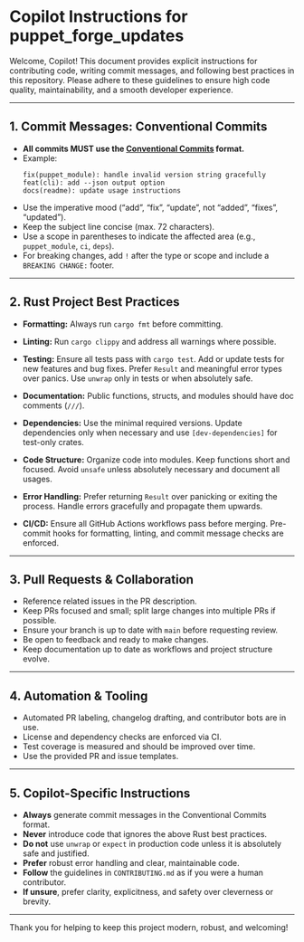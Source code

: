 # Copilot Instructions for puppet_forge_updates

Welcome, Copilot!
This document provides explicit instructions for contributing code, writing commit messages, and following best practices in this repository. Please adhere to these guidelines to ensure high code quality, maintainability, and a smooth developer experience.

---

## 1. Commit Messages: Conventional Commits

- **All commits MUST use the [Conventional Commits](https://www.conventionalcommits.org/en/v1.0.0/) format.**
- Example:
  ```
  fix(puppet_module): handle invalid version string gracefully
  feat(cli): add --json output option
  docs(readme): update usage instructions
  ```
- Use the imperative mood (“add”, “fix”, “update”, not “added”, “fixes”, “updated”).
- Keep the subject line concise (max. 72 characters).
- Use a scope in parentheses to indicate the affected area (e.g., `puppet_module`, `ci`, `deps`).
- For breaking changes, add `!` after the type or scope and include a `BREAKING CHANGE:` footer.

---

## 2. Rust Project Best Practices

- **Formatting:**
  Always run `cargo fmt` before committing.

- **Linting:**
  Run `cargo clippy` and address all warnings where possible.

- **Testing:**
  Ensure all tests pass with `cargo test`.
  Add or update tests for new features and bug fixes.
  Prefer `Result` and meaningful error types over panics.
  Use `unwrap` only in tests or when absolutely safe.

- **Documentation:**
  Public functions, structs, and modules should have doc comments (`///`).

- **Dependencies:**
  Use the minimal required versions.
  Update dependencies only when necessary and use `[dev-dependencies]` for test-only crates.

- **Code Structure:**
  Organize code into modules.
  Keep functions short and focused.
  Avoid `unsafe` unless absolutely necessary and document all usages.

- **Error Handling:**
  Prefer returning `Result` over panicking or exiting the process.
  Handle errors gracefully and propagate them upwards.

- **CI/CD:**
  Ensure all GitHub Actions workflows pass before merging.
  Pre-commit hooks for formatting, linting, and commit message checks are enforced.

---

## 3. Pull Requests & Collaboration

- Reference related issues in the PR description.
- Keep PRs focused and small; split large changes into multiple PRs if possible.
- Ensure your branch is up to date with `main` before requesting review.
- Be open to feedback and ready to make changes.
- Keep documentation up to date as workflows and project structure evolve.

---

## 4. Automation & Tooling

- Automated PR labeling, changelog drafting, and contributor bots are in use.
- License and dependency checks are enforced via CI.
- Test coverage is measured and should be improved over time.
- Use the provided PR and issue templates.

---

## 5. Copilot-Specific Instructions

- **Always** generate commit messages in the Conventional Commits format.
- **Never** introduce code that ignores the above Rust best practices.
- **Do not** use `unwrap` or `expect` in production code unless it is absolutely safe and justified.
- **Prefer** robust error handling and clear, maintainable code.
- **Follow** the guidelines in `CONTRIBUTING.md` as if you were a human contributor.
- **If unsure**, prefer clarity, explicitness, and safety over cleverness or brevity.

---

Thank you for helping to keep this project modern, robust, and welcoming!
